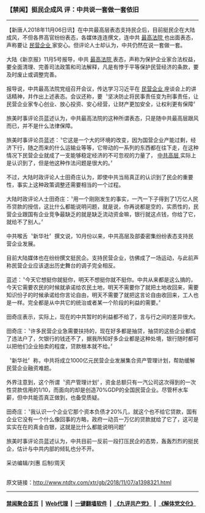 ### 【禁闻】挺民企成风  评：中共说一套做一套依旧
------------------------

<div class="wysiwyg">
 【新唐人2018年11月06日讯】在中共最高层表态支持民企后，目前挺民企在大陆成风，不但各界高官纷纷表态，各媒体连连撰文，连中共
 <a href="http://www.ntdtv.com/xtr/gb/articlelistbytag_最高法院.html" target="_blank">
  最高法院
 </a>
 也出面表态，声称要让
 <a href="http://www.ntdtv.com/xtr/gb/articlelistbytag_民营企业.html" target="_blank">
  民营企业
 </a>
 家安心。但评论人士却认为，中共仍然在说一套做一套。
 <br/>
 <br/>
 大陆《新京报》11月5号报导，中共
 <a href="http://www.ntdtv.com/xtr/gb/articlelistbytag_最高法院.html" target="_blank">
  最高法院
 </a>
 表态，声称为保护企业家合法权益，要全面清理、完善司法政策和司法解释，凡是有悖于平等保护民营经济的条款，要及时废止或调整完善。
 <br/>
 <br/>
 报导说，中共最高法院党组召开会议，传达学习习近平在
 <a href="http://www.ntdtv.com/xtr/gb/articlelistbytag_民营企业.html" target="_blank">
  民营企业
 </a>
 座谈会上的讲话精神，并作出上述表态。会议还称，要〝坚决防止将民事责任变为刑事责任，让民营企业家专心创业、放心投资、安心经营，让财产更加安全，让权利更有保障〞
 <br/>
 <br/>
 旅美时事评论员蓝述认为，中共最高法院的这种所谓表态，只是随中共最高层跟风而已，并不是什么法律保障。
 <br/>
 <br/>
 旅美时事评论员蓝述：〝它这是一个大的环境的改变，因为国营企业产能过剩，经济下行，随之而来的什么运输业等等，它带动的一系列的东西都在往下走，在这种情况下民营企业就成了一支能够稳定经济的不可忽视的力量了，
 <a href="http://www.ntdtv.com/xtr/gb/articlelistbytag_中共高层.html" target="_blank">
  中共高层
 </a>
 实际上是认识到了，但是他这种作法问题是很大的。〞
 <br/>
 <br/>
 不过，大陆时政评论人士田奇庄认为，即使中共当局真正的认识到了民企的重要性，事实上这种政策调整还需要相当的一个过程。
 <br/>
 <br/>
 大陆时政评论人士田奇庄：〝用一个刚刚发生的事实，一汽一下子得到了1万亿人民币贷款的授信，这比什么都能说明问题，就是说，你再说都是空的，实质性的，民营企业跟国有企业竞争最缺乏的就是缺乏流动资金嘛，银行就这点钱，你给了它，就给不了别人。〞
 <br/>
 <br/>
 中共喉舌〝新华社〞撰文说，10月份以来，中共高层及部委密集纷纷表态支持民营企业发展。
 <br/>
 <br/>
 目前大陆媒体也在纷纷撰文挺民企。支持民营企业，彷佛成了一场运动，与此前声称民营企业应该退出历史舞台的调子完全相反。
 <br/>
 <br/>
 蓝述：〝今天它想挺你就挺你，明天不想挺你就不挺你。中共从来都是这么搞的，今天它需要农民的时候就承诺给农民土地，明天不需要你了就把土地收回来，需要知识份子的时候承诺给你言论自由，明天不需要了就把这言论自由收回来，工人也是一样。完全都是从中共它的统治或者某一个阶段的利益的需要。〞
 <br/>
 <br/>
 田奇庄表示，实际上，现在的中共暂时的利益都不给了，言与行之间的差异很大。
 <br/>
 <br/>
 田奇庄：〝许多民营企业急需要扶持的，现在好多都是抽贷，抽贷的这些企业都成了违法户了，欠银行的钱还不了，据我所知好多企业都是这种处境，银行随时都可以把他们企业拍卖的程度，贷款根本就不给。〞
 <br/>
 <br/>
 〝新华社〞称，中共将成立1000亿元民营企业发展集合资产管理计划，帮助缓解民营企业融资难题。
 <br/>
 <br/>
 外界注意到，这个所谓〝资产管理计划〞，资金总额只有一汽公司这次得到的一次性贷款信用的1/10，而面向的却是创造70%GDP的全国民营企业。尽管杯水车薪，但中共能否真正做到，也备受质疑。
 <br/>
 <br/>
 田奇庄：〝我认识一个企业它那个资本负债才20%几，就这个也不给它贷款，国有企业它没有一个什么像回事的方略，政府一动员一万亿的贷款就给了它了，这可是实实在在的真金白银，这就是比什么都能说明问题〞
 <br/>
 <br/>
 旅美时事评论员蓝述认为，中共目前一反前一段打压民企的态势，轰轰烈烈的挺民企，估计与中共内部的倾轧也分不开。
 <br/>
 <br/>
 采访编辑/刘惠 后制/周天
</div>

<br/>原文链接：http://www.ntdtv.com/xtr/gb/2018/11/07/a1398321.html


------------------------
#### [禁闻聚合首页](https://github.com/gfw-breaker/banned-news/blob/master/README.md) &nbsp;|&nbsp; [Web代理](https://github.com/gfw-breaker/open-proxy/blob/master/README.md) &nbsp;|&nbsp; [一键翻墙软件](https://github.com/gfw-breaker/nogfw/blob/master/README.md) &nbsp;|&nbsp; [《九评共产党》](https://github.com/gfw-breaker/9ping.md/blob/master/README.md#九评之一评共产党是什么) &nbsp;|&nbsp; [《解体党文化》](https://github.com/gfw-breaker/jtdwh.md/blob/master/README.md#绪论)